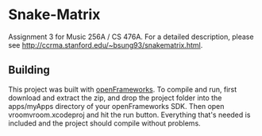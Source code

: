 # Snake-Matrix
Assignment 3 for Music 256A / CS 476A. For a detailed description, please see http://ccrma.stanford.edu/~bsung93/snakematrix.html.

## Building
This project was built with [openFrameworks](http://openframeworks.cc/download/). To compile and run, first download and extract the zip, and drop the project folder into the apps/myApps directory of your openFrameworks SDK.
Then open vroomvroom.xcodeproj and hit the run button. Everything that's needed is included and the project should compile without problems.

